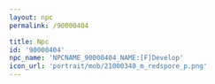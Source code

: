 ```yaml
---
layout: npc
permalink: /90000404

title: Npc
id: '90000404'
npc_name: 'NPCNAME_90000404_NAME:[F]Develop'
icon_url: 'portrait/mob/21000340_m_redspore_p.png'
---
```


